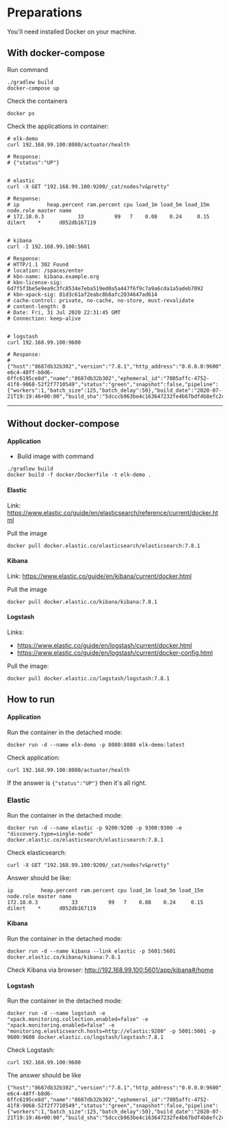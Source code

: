 # Preparations
You'll need installed Docker on your machine.

## With docker-compose
Run command
```shell script
./gradlew build
docker-compose up
```
Check the containers
```shell script
docker ps
```
Check the applications in container:
```shell script
# elk-demo
curl 192.168.99.100:8080/actuator/health

# Response:
# {"status":"UP"}


# elastic
curl -X GET "192.168.99.100:9200/_cat/nodes?v&pretty"

# Response:
# ip         heap.percent ram.percent cpu load_1m load_5m load_15m node.role master name
# 172.18.0.3           33          99   7    0.08    0.24     0.15 dilmrt    *      d052db167119


# kibana
curl -I 192.168.99.100:5601

# Response:
# HTTP/1.1 302 Found
# location: /spaces/enter
# kbn-name: kibana.example.org
# kbn-license-sig: 6d7f5f3be5e9ea9c3fc8534e7eba519ed0a5a447f6f9c7a9a6cda1a5adeb7092
# kbn-xpack-sig: 81d3c61af2eabc8b8afc2034647ad614
# cache-control: private, no-cache, no-store, must-revalidate
# content-length: 0
# Date: Fri, 31 Jul 2020 22:31:45 GMT
# Connection: keep-alive


# logstash
curl 192.168.99.100:9600

# Response:
# {"host":"8687db32b302","version":"7.8.1","http_address":"0.0.0.0:9600","id":"9aee5549-e6c4-48ff-b8d6-6ffc6195ce8d","name":"8687db32b302","ephemeral_id":"7805affc-4752-41f8-9068-52f2f7710549","status":"green","snapshot":false,"pipeline":{"workers":1,"batch_size":125,"batch_delay":50},"build_date":"2020-07-21T19:19:46+00:00","build_sha":"5dcccb963be4c163647232fe4b67bdf4b8efc2cb","build_snapshot":false}
```
_____

## Without docker-compose
#### Application
* Build image with command
```shell script
./gradlew build
docker build -f docker/Dockerfile -t elk-demo .
```
#### Elastic
Link: https://www.elastic.co/guide/en/elasticsearch/reference/current/docker.html

Pull the image
```shell script
docker pull docker.elastic.co/elasticsearch/elasticsearch:7.8.1
```
#### Kibana
Link: https://www.elastic.co/guide/en/kibana/current/docker.html

Pull the image
```shell script
docker pull docker.elastic.co/kibana/kibana:7.8.1
```
#### Logstash
Links: 
- https://www.elastic.co/guide/en/logstash/current/docker.html
- https://www.elastic.co/guide/en/logstash/current/docker-config.html

Pull the image:
```shell script
docker pull docker.elastic.co/logstash/logstash:7.8.1
```

## How to run
#### Application
Run the container in the detached mode:
```shell script
docker run -d --name elk-demo -p 8080:8080 elk-demo:latest
```
Check application:
```shell script
curl 192.168.99.100:8080/actuator/health
```
If the answer is `{"status":"UP"}` then it's all right.

### Elastic
Run the container in the detached mode:
```shell script
docker run -d --name elastic -p 9200:9200 -p 9300:9300 -e "discovery.type=single-node" docker.elastic.co/elasticsearch/elasticsearch:7.8.1
```
Check elasticsearch:
```shell script
curl -X GET "192.168.99.100:9200/_cat/nodes?v&pretty"
```
Answer should be like:
```
ip         heap.percent ram.percent cpu load_1m load_5m load_15m node.role master name
172.18.0.3           33          99   7    0.08    0.24     0.15 dilmrt    *      d052db167119
```

#### Kibana
Run the container in the detached mode:
```shell script
docker run -d --name kibana --link elastic -p 5601:5601 docker.elastic.co/kibana/kibana:7.8.1
```
Check Kibana via browser: http://192.168.99.100:5601/app/kibana#/home

#### Logstash
Run the container in the detached mode:
```shell script
docker run -d --name logstash -e "xpack.monitoring.collection.enabled=false" -e "xpack.monitoring.enabled=false" -e "monitoring.elasticsearch.hosts=http://elastic:9200" -p 5001:5001 -p 9600:9600 docker.elastic.co/logstash/logstash:7.8.1
```
Check Logstash:
```shell script
curl 192.168.99.100:9600
```
The answer should be like
```
{"host":"8687db32b302","version":"7.8.1","http_address":"0.0.0.0:9600","id":"9aee5549-e6c4-48ff-b8d6-6ffc6195ce8d","name":"8687db32b302","ephemeral_id":"7805affc-4752-41f8-9068-52f2f7710549","status":"green","snapshot":false,"pipeline":{"workers":1,"batch_size":125,"batch_delay":50},"build_date":"2020-07-21T19:19:46+00:00","build_sha":"5dcccb963be4c163647232fe4b67bdf4b8efc2cb","build_snapshot":false}
```